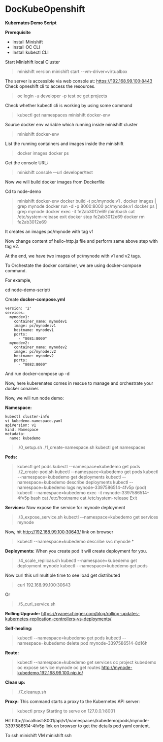 # DocKubeOpenshift
**Kubernates Demo Script**

**Prerequisite**

 - Install Minishift
 - Install OC CLI
 - Install kubectl CLI

Start Minishift local Cluster
> minishift version
> minishift start --vm-driver=virtualbox

The server is accessible via web console at:
    https://192.168.99.100:8443
Check opneshift cli to access the resources.

> oc login -u developer -p test
> oc get projects

Check whether kubectl cli is working by using some command

> kubectl get namespaces
> minishift docker-env

Source docker env variable which running inside minishift cluster

> minishift docker-env

List the running containers and images inside the minishift

> docker images
> docker ps

Get the console URL:
> minishift console --url
> developer/test

Now we will build docker images from Dockerfile

Cd to node-demo

> minishift docker-env
> docker build -t pc/mynode:v1 .
> docker images | grep mynode
> docker run -d -p 8000:8000 pc/mynode:v1
> docker ps | grep mynode
> docker exec -it fe2ab3012e69 /bin/bash
> cat /etc/system-release
> exit
> docker stop fe2ab3012e69
> docker rm fe2ab3012e69

It creates an images pc/mynode with tag v1

Now change content of hello-http.js file and perform same above step with tag v2.

At the end, we have two images of pc/mynode with v1 and v2 tags.

To Orchestate the docker container, we are using docker-compose command.

For example,

cd node-demo-script/

Create **docker-compose.yml**

    version: '2'
    services:
      mynodev1:
        container_name: mynodev1
        image: pc/mynode:v1
        hostname: mynodev1
        ports:
          - "8081:8000"
      mynodev2:
        container_name: mynodev2
        image: pc/mynode:v2
        hostname: mynodev2
        ports:
          - "8082:8000"

And run docker-compose up -d

Now, here kuberenates comes in rescue to manage and orchestrate your docker conainer.

Now, we will run node demo:

**Namespace:**

    kubectl cluster-info
    vi kubedemo-namespace.yaml
    apiVersion: v1
    kind: Namespace
    metadata: 
      name: kubedemo

> ./0_setup.sh
> ./1_create-namespace.sh
> kubectl get namespaces

**Pods:**
> kubectl get pods
> kubectl --namespace=kubedemo get pods
> ./2_create-pod.sh
> kubectl --namespace=kubedemo get pods
> kubectl --namespace=kubedemo get deployments
> kubectl --namespace=kubedemo describe deployments
> kubectl --namespace=kubedemo logs mynode-3397586514-4fv5p (pod)
> kubectl --namespace=kubedemo exec -it mynode-3397586514-4fv5p bash
> cat /etc/hostname
> cat /etc/system-release
> Exit

**Services:**
Now expose the service for mynode deployment
> ./3_expose_service.sh
> kubectl --namespace=kubedemo get services mynode

Now, hit http://192.168.99.100:30643/ link on browser

> kubectl --namespace=kubedemo describe svc mynode *

**Deployments:**
When you create pod it will create deployment for you.
> ./4_scale_replicas.sh
> kubectl --namespace=kubedemo get deployment mynode
> kubectl --namespace=kubedemo get pods

Now curl this url multiple time to see load get distributed 
> curl 192.168.99.100:30643

Or 

>./5_curl_service.sh

**Rolling Upgrade:**
https://ryaneschinger.com/blog/rolling-updates-kubernetes-replication-controllers-vs-deployments/

**Self-healing:**
> kubectl --namespace=kubedemo get pods
> kubectl --namespace=kubedemo delete pod mynode-3397586514-8d16h

**Route:**
> kubectl --namespace=kubedemo get services
> oc project kubedemo
> oc expose service mynode
> oc get routes
http://mynode-kubedemo.192.168.99.100.nip.io/

**Clean up:**
> ./7_cleanup.sh

**Proxy:**
This command starts a proxy to the Kubernetes API server:
> kubectl proxy 
	Starting to serve on 127.0.0.1:8001

Hit http://localhost:8001/api/v1/namespaces/kubedemo/pods/mynode-3397586514-4fv5p link on browser to get the details pod yaml content.

To ssh minishift VM
    minishift ssh

